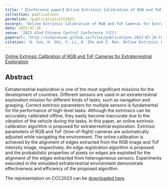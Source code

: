 ```yaml
---
title: "【Conference paper】Online Extrinsic Calibration of RGB and ToF Cameras for Extraterrestrial Exploration"
collection: publications
permalink: /publication/CCC2023
excerpt: 'Online Extrinsic Calibration of RGB and ToF Cameras for Extraterrestrial Exploration'
date: 2023-07-26
venue: '2023 42nd Chinese Control Conference (CCC)'
paperurl: 'http://sunqinxuan.github.io/files/publications-2023-07-26-CCC2023.pdf'
citation: 'Q. Sun, H. Shi, Y. Li, Q. Zhu and Z. Ren. Online Extrinsic Calibration of RGB and ToF Cameras for Extraterrestrial Exploration. 2023 42nd Chinese Control Conference (CCC), Tianjin, China, 2023: 7447-7452.'
---
```


[Online Extrinsic Calibration of RGB and ToF Cameras for Extraterrestrial Exploration](https://ieeexplore.ieee.org/document/10240419)


## Abstract

Extraterrestrial exploration is one of the most significant missions for the development of countries. Different sensors are used in an extraterrestrial exploration mission for different kinds of tasks, such as navigation and grasping. Correct extrinsic parameters for multiple sensors is fundamental for the performance of high-level tasks. Although the extrinsics can be accurately calibrated offline, they easily become inaccurate due to the vibration of the vehicle during the tasks. In this paper, an online extrinsic calibration algorithm is proposed for extraterrestrial exploration. Extrinsic parameters of RGB and ToF (time-of-flight) cameras are automatically adjusted while navigating the environment. The online calibration is achieved by the alignment of edges extracted from the RGB image and ToF intensity image, respectively. An edge registration algorithm is proposed and the probabilistic properties of pixels on edges are exploited for the alignment of the edges extracted from heterogeneous sensors. Experiments executed in the simulated extraterrestrial environment demonstrate effectiveness and efficiency of the proposed algorithm.

The representation on CCC2023 can be 
<a href="http://sunqinxuan.github.io/files/publications-2023-07-26-CCC2023-report.pdf">downloaded here</a>.
